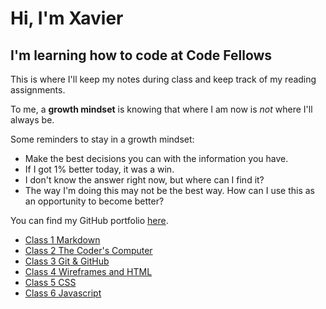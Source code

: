 # Hi, I'm Xavier

## I'm learning how to code at Code Fellows

This is where I'll keep my notes during class and keep track of my reading assignments.

To me, a **growth mindset** is knowing that where I am now is *not* where I'll always be.

Some reminders to stay in a growth mindset:

- Make the best decisions you can with the information you have.
- If I got 1% better today, it was a win.
- I don't know the answer right now, but where can I find it?
- The way I'm doing this may not be the best way. How can I use this as an opportunity to become better?

You can find my GitHub portfolio [here](https://github.com/xhillman).

- [Class 1 Markdown](class1.md)
- [Class 2 The Coder's Computer](class2.md)
- [Class 3 Git & GitHub](class3.md)
- [Class 4 Wireframes and HTML](class4.md)
- [Class 5 CSS](class5.md)
- [Class 6 Javascript](class6.md)
